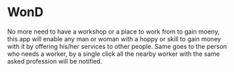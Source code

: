 # WonD
No more need to have a workshop or a place to work from to gain moeny, this app will enable any man or woman with a hoppy or skill to gain money with it by offering his/her services to other people. Same goes to the person who needs a worker, by a single click all the nearby worker with the same asked profession will be notified.
